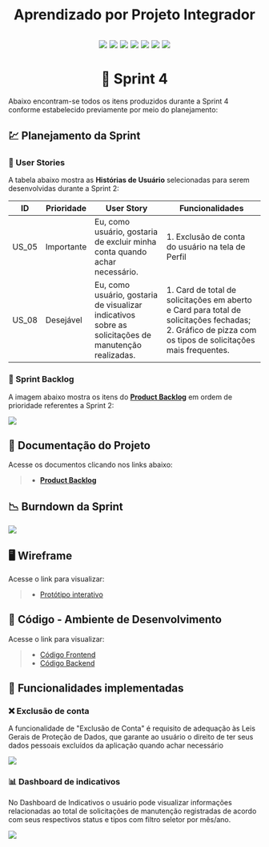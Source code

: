 <h1 align="center"> 
  Aprendizado por Projeto Integrador
</h1>

<h2 align="center"> 
  
![](https://img.shields.io/badge/React_Native-20232A?style=for-the-badge&logo=react&logoColor=61DAFB) ![](https://img.shields.io/badge/Expo-1B1F23?style=for-the-badge&logo=expo&logoColor=white) ![](https://img.shields.io/badge/styled--components-DB7093?style=for-the-badge&logo=styled-components&logoColor=white) ![](https://img.shields.io/badge/Node.js-339933?style=for-the-badge&logo=nodedotjs&logoColor=white) ![](https://img.shields.io/badge/nestjs-E0234E?style=for-the-badge&logo=nestjs&logoColor=white) ![](https://img.shields.io/badge/TypeScript-007ACC?style=for-the-badge&logo=typescript&logoColor=white) ![](https://img.shields.io/badge/MongoDB-4EA94B?style=for-the-badge&logo=mongodb&logoColor=white)  
  
</h2>

<h1 align="center"> 
🏁 Sprint 4
</h1>

Abaixo encontram-se todos os itens produzidos durante a Sprint 4 conforme estabelecido previamente por meio do planejamento:

## 💹 Planejamento da Sprint

### 👤 User Stories

A tabela abaixo mostra as **Histórias de Usuário** selecionadas para serem desenvolvidas durante a Sprint 2:

| ID    | Prioridade | User Story                                                                                           | Funcionalidades                                                                                                       |
| ----- | ---------- | ---------------------------------------------------------------------------------------------------- | --------------------------------------------------------------------------------------------------------------------- |
| US_05 | Importante | Eu, como usuário, gostaria de excluir minha conta quando achar necessário. | 1. Exclusão de conta do usuário na tela de Perfil |
| US_08 | Desejável  | Eu, como usuário, gostaria de visualizar indicativos sobre as solicitações de manutenção realizadas.                            | 1. Card de total de solicitações em aberto e Card para total de solicitações fechadas; 2. Gráfico de pizza com os tipos de solicitações mais frequentes.                                    |

### 📝 Sprint Backlog

A imagem abaixo mostra os itens do [**Product Backlog**](https://github.com/cluster-8/eCidadao/blob/main/docs/Product_Backlog_-_eCidado_-_Cluster_8-1.pdf) em ordem de prioridade referentes a Sprint 2:

![](https://github.com/cluster-8/eCidadao/blob/main/docs/images/user-stories-sprint4.png)

## 📂 Documentação do Projeto

Acesse os documentos clicando nos links abaixo:

> - [**Product Backlog**](https://github.com/cluster-8/eCidadao/blob/main/docs/Product_Backlog_-_eCidado_-_Cluster_8-1.pdf)

## 📉 Burndown da Sprint

![](https://github.com/cluster-8/eCidadao/blob/main/docs/images/burndown-sprint4.png)

## 🖥️ Wireframe

Acesse o link para visualizar:

> - [Protótipo interativo](https://www.figma.com/proto/Z9tFxvXDa5ntOBZ4g77Ubh/Cluster-8-API-5-SEMESTRE?node-id=0%3A1)

## 📃 Código - Ambiente de Desenvolvimento

Acesse o link para visualizar:

> - [Código Frontend](https://github.com/cluster-8/eCidadao/tree/development)
> - [Código Backend](https://github.com/cluster-8/eCidadao-api)

## 💫 Funcionalidades implementadas

### ❌ Exclusão de conta

A funcionalidade de "Exclusão de Conta" é requisito de adequação às Leis Gerais de Proteção de Dados, que garante ao usuário o direito de ter seus dados pessoais excluídos da aplicação quando achar necessário

![](https://github.com/cluster-8/eCidadao/blob/main/docs/gifs/delete-account.gif)

### 📊 Dashboard de indicativos

No Dashboard de Indicativos o usuário pode visualizar informações relacionadas ao total de solicitações de manutenção registradas de acordo com seus respectivos status e tipos com filtro seletor por mês/ano.

![](https://github.com/cluster-8/eCidadao/blob/main/docs/gifs/dashboard.gif)
